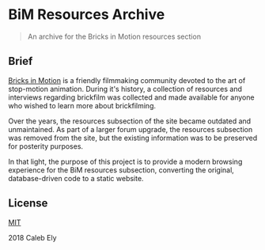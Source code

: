 # BiM Resources Archive
> An archive for the Bricks in Motion resources section

## Brief

[Bricks in Motion](https://www.bricksinmotion.com/) is a friendly filmmaking community devoted to the art of stop-motion animation. During it's history, a collection of resources and interviews regarding brickfilm was collected and made available for anyone who wished to learn more about brickfilming.

Over the years, the resources subsection of the site became outdated and unmaintained. As part of a larger forum upgrade, the resources subsection was removed from the site, but the existing information was to be preserved for posterity purposes.

In that light, the purpose of this project is to provide a modern browsing experience for the BiM resources subsection, converting the original, database-driven code to a static website.

## License

[MIT](LICENSE)

2018 Caleb Ely
